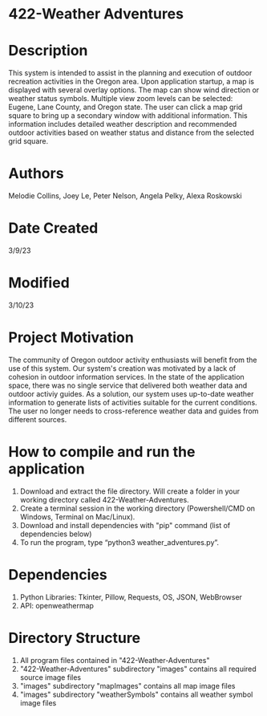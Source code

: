 # 422-Weather Adventures

# Description
This system is intended to assist in the planning and execution of outdoor recreation activities in the Oregon area. Upon application startup, a map is displayed with several overlay options. The map can show wind direction or weather status symbols. Multiple view zoom levels can be selected: Eugene, Lane County, and Oregon state. The user can click a map grid square to bring up a secondary window with additional information. This information includes detailed weather description and recommended outdoor activities based on weather status and distance from the selected grid square. 

# Authors
Melodie Collins, Joey Le, Peter Nelson, Angela Pelky, Alexa Roskowski 

# Date Created
3/9/23

# Modified
3/10/23

# Project Motivation
The community of Oregon outdoor activity enthusiasts will benefit from the use of this system. Our system's creation was motivated by a lack of cohesion in outdoor information services. In the state of the application space, there was no single service that delivered both weather data and outdoor activiy guides. As a solution, our system uses up-to-date weather information to generate lists of activities suitable for the current conditions. The user no longer needs to cross-reference weather data and guides from different sources.

# How to compile and run the application
1. Download and extract the file directory. Will create a folder in your working directory called 422-Weather-Adventures.
2. Create a terminal session in the working directory (Powershell/CMD on Windows, Terminal on Mac/Linux).
3. Download and install dependencies with "pip" command (list of dependencies below)
4. To run the program, type “python3 weather_adventures.py”.

# Dependencies
1. Python Libraries: Tkinter, Pillow, Requests, OS, JSON, WebBrowser
2. API: openweathermap

# Directory Structure
1. All program files contained in "422-Weather-Adventures" 
2. "422-Weather-Adventures" subdirectory "images" contains all required source image files 
3. "images" subdirectory "mapImages" contains all map image files 
4. "images" subdirectory "weatherSymbols" contains all weather symbol image files

